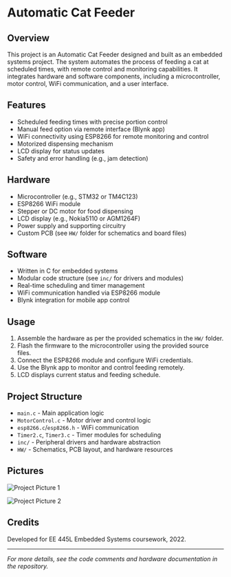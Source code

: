
# Automatic Cat Feeder

## Overview
This project is an Automatic Cat Feeder designed and built as an embedded systems project. The system automates the process of feeding a cat at scheduled times, with remote control and monitoring capabilities. It integrates hardware and software components, including a microcontroller, motor control, WiFi communication, and a user interface.

## Features
- Scheduled feeding times with precise portion control
- Manual feed option via remote interface (Blynk app)
- WiFi connectivity using ESP8266 for remote monitoring and control
- Motorized dispensing mechanism
- LCD display for status updates
- Safety and error handling (e.g., jam detection)

## Hardware
- Microcontroller (e.g., STM32 or TM4C123)
- ESP8266 WiFi module
- Stepper or DC motor for food dispensing
- LCD display (e.g., Nokia5110 or AGM1264F)
- Power supply and supporting circuitry
- Custom PCB (see `HW/` folder for schematics and board files)

## Software
- Written in C for embedded systems
- Modular code structure (see `inc/` for drivers and modules)
- Real-time scheduling and timer management
- WiFi communication handled via ESP8266 module
- Blynk integration for mobile app control

## Usage
1. Assemble the hardware as per the provided schematics in the `HW/` folder.
2. Flash the firmware to the microcontroller using the provided source files.
3. Connect the ESP8266 module and configure WiFi credentials.
4. Use the Blynk app to monitor and control feeding remotely.
5. LCD displays current status and feeding schedule.

## Project Structure
- `main.c` - Main application logic
- `MotorControl.c` - Motor driver and control logic
- `esp8266.c`/`esp8266.h` - WiFi communication
- `Timer2.c`, `Timer3.c` - Timer modules for scheduling
- `inc/` - Peripheral drivers and hardware abstraction
- `HW/` - Schematics, PCB layout, and hardware resources

## Pictures
<!-- Drop your first project picture here -->
![Project Picture 1](path/to/your/picture1.jpg)

<!-- Drop your second project picture here -->
![Project Picture 2](path/to/your/picture2.jpg)

## Credits
Developed for EE 445L Embedded Systems coursework, 2022.

---
*For more details, see the code comments and hardware documentation in the repository.*

